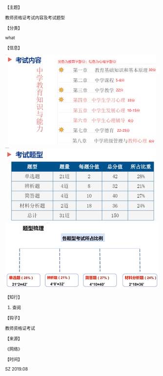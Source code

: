 【主题】

教师资格证考试内容及考试题型

【分类】

what

【信息】

![考试内容](https://raw.githubusercontent.com/8527/mdImgs/master/%E6%95%99%E5%B8%88%E8%B5%84%E6%A0%BC%E8%AF%81%E8%80%83%E8%AF%95/%E8%80%83%E8%AF%95%E5%86%85%E5%AE%B9.jpg)
![考试题型](https://raw.githubusercontent.com/8527/mdImgs/master/%E6%95%99%E5%B8%88%E8%B5%84%E6%A0%BC%E8%AF%81%E8%80%83%E8%AF%95/%E8%80%83%E8%AF%95%E9%A2%98%E5%9E%8B.jpg)
![考试题型](https://raw.githubusercontent.com/8527/mdImgs/master/%E6%95%99%E5%B8%88%E8%B5%84%E6%A0%BC%E8%AF%81%E8%80%83%E8%AF%95/%E8%80%83%E8%AF%95%E9%A2%98%E5%9E%8B.png)

【知行】

1. 查阅

【钩子】

教师资格证考试

【来源】

《网络》

【时间】

SZ 
2019.08